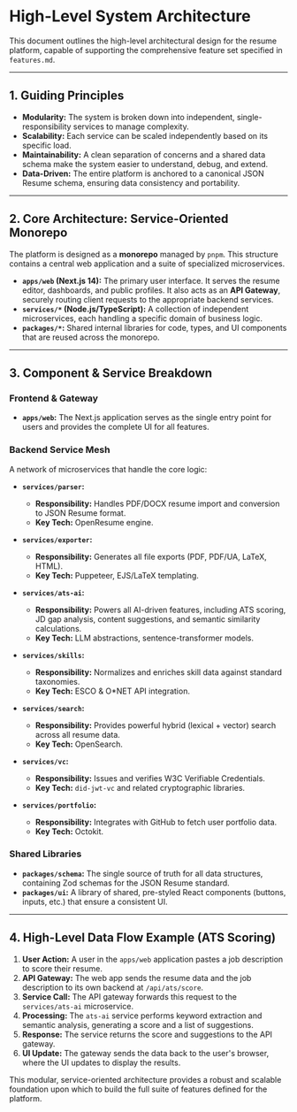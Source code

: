 # High-Level System Architecture

This document outlines the high-level architectural design for the resume platform, capable of supporting the comprehensive feature set specified in `features.md`.

---

## 1. Guiding Principles

-   **Modularity:** The system is broken down into independent, single-responsibility services to manage complexity.
-   **Scalability:** Each service can be scaled independently based on its specific load.
-   **Maintainability:** A clean separation of concerns and a shared data schema make the system easier to understand, debug, and extend.
-   **Data-Driven:** The entire platform is anchored to a canonical JSON Resume schema, ensuring data consistency and portability.

---

## 2. Core Architecture: Service-Oriented Monorepo

The platform is designed as a **monorepo** managed by `pnpm`. This structure contains a central web application and a suite of specialized microservices.

-   **`apps/web` (Next.js 14):** The primary user interface. It serves the resume editor, dashboards, and public profiles. It also acts as an **API Gateway**, securely routing client requests to the appropriate backend services.
-   **`services/*` (Node.js/TypeScript):** A collection of independent microservices, each handling a specific domain of business logic.
-   **`packages/*`:** Shared internal libraries for code, types, and UI components that are reused across the monorepo.

---

## 3. Component & Service Breakdown

### **Frontend & Gateway**
-   **`apps/web`:** The Next.js application serves as the single entry point for users and provides the complete UI for all features.

### **Backend Service Mesh**
A network of microservices that handle the core logic:

-   **`services/parser`:**
    -   **Responsibility:** Handles PDF/DOCX resume import and conversion to JSON Resume format.
    -   **Key Tech:** OpenResume engine.

-   **`services/exporter`:**
    -   **Responsibility:** Generates all file exports (PDF, PDF/UA, LaTeX, HTML).
    -   **Key Tech:** Puppeteer, EJS/LaTeX templating.

-   **`services/ats-ai`:**
    -   **Responsibility:** Powers all AI-driven features, including ATS scoring, JD gap analysis, content suggestions, and semantic similarity calculations.
    -   **Key Tech:** LLM abstractions, sentence-transformer models.

-   **`services/skills`:**
    -   **Responsibility:** Normalizes and enriches skill data against standard taxonomies.
    -   **Key Tech:** ESCO & O*NET API integration.

-   **`services/search`:**
    -   **Responsibility:** Provides powerful hybrid (lexical + vector) search across all resume data.
    -   **Key Tech:** OpenSearch.

-   **`services/vc`:**
    -   **Responsibility:** Issues and verifies W3C Verifiable Credentials.
    -   **Key Tech:** `did-jwt-vc` and related cryptographic libraries.

-   **`services/portfolio`:**
    -   **Responsibility:** Integrates with GitHub to fetch user portfolio data.
    -   **Key Tech:** Octokit.

### **Shared Libraries**
-   **`packages/schema`:** The single source of truth for all data structures, containing Zod schemas for the JSON Resume standard.
-   **`packages/ui`:** A library of shared, pre-styled React components (buttons, inputs, etc.) that ensure a consistent UI.

---

## 4. High-Level Data Flow Example (ATS Scoring)

1.  **User Action:** A user in the `apps/web` application pastes a job description to score their resume.
2.  **API Gateway:** The web app sends the resume data and the job description to its own backend at `/api/ats/score`.
3.  **Service Call:** The API gateway forwards this request to the `services/ats-ai` microservice.
4.  **Processing:** The `ats-ai` service performs keyword extraction and semantic analysis, generating a score and a list of suggestions.
5.  **Response:** The service returns the score and suggestions to the API gateway.
6.  **UI Update:** The gateway sends the data back to the user's browser, where the UI updates to display the results.

This modular, service-oriented architecture provides a robust and scalable foundation upon which to build the full suite of features defined for the platform.